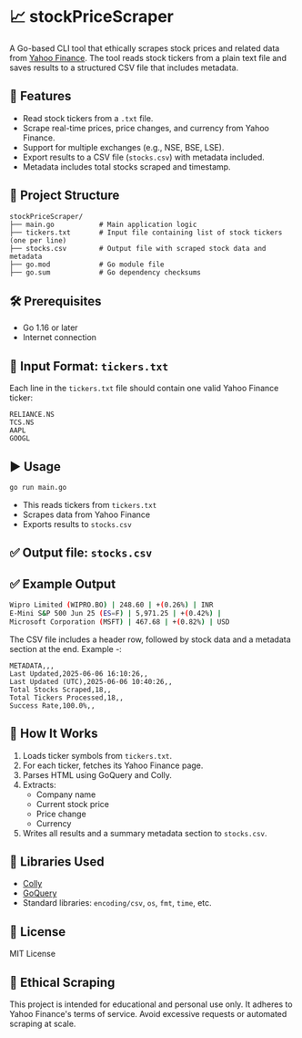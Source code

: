 
# 📈 stockPriceScraper

A Go-based CLI tool that ethically scrapes stock prices and related data from [Yahoo Finance](https://finance.yahoo.com). The tool reads stock tickers from a plain text file and saves results to a structured CSV file that includes metadata.

## 🚀 Features

- Read stock tickers from a `.txt` file.
- Scrape real-time prices, price changes, and currency from Yahoo Finance.
- Support for multiple exchanges (e.g., NSE, BSE, LSE).
- Export results to a CSV file (`stocks.csv`) with metadata included.
- Metadata includes total stocks scraped and timestamp.

## 📂 Project Structure

```
stockPriceScraper/
├── main.go           # Main application logic
├── tickers.txt       # Input file containing list of stock tickers (one per line)
├── stocks.csv        # Output file with scraped stock data and metadata
├── go.mod            # Go module file
├── go.sum            # Go dependency checksums
```

## 🛠️ Prerequisites

- Go 1.16 or later
- Internet connection

## 📄 Input Format: `tickers.txt`

Each line in the `tickers.txt` file should contain one valid Yahoo Finance ticker:

```
RELIANCE.NS
TCS.NS
AAPL
GOOGL
```

## ▶️ Usage

```bash
go run main.go
```

- This reads tickers from `tickers.txt`
- Scrapes data from Yahoo Finance
- Exports results to `stocks.csv`

## ✅ Output file: `stocks.csv`


## ✅ Example Output

```bash
Wipro Limited (WIPRO.BO) | 248.60 | +(0.26%) | INR
E-Mini S&P 500 Jun 25 (ES=F) | 5,971.25 | +(0.42%) |
Microsoft Corporation (MSFT) | 467.68 | +(0.82%) | USD
```

The CSV file includes a header row, followed by stock data and a metadata section at the end.
Example -:
```
METADATA,,,
Last Updated,2025-06-06 16:10:26,,
Last Updated (UTC),2025-06-06 10:40:26,,
Total Stocks Scraped,18,,
Total Tickers Processed,18,,
Success Rate,100.0%,,
```

## 🧠 How It Works

1. Loads ticker symbols from `tickers.txt`.
2. For each ticker, fetches its Yahoo Finance page.
3. Parses HTML using GoQuery and Colly.
4. Extracts:
   - Company name
   - Current stock price
   - Price change
   - Currency
5. Writes all results and a summary metadata section to `stocks.csv`.

## 🧪 Libraries Used

- [Colly](https://github.com/gocolly/colly)
- [GoQuery](https://github.com/PuerkitoBio/goquery)
- Standard libraries: `encoding/csv`, `os`, `fmt`, `time`, etc.

## 🧾 License

MIT License

## 🙏 Ethical Scraping

This project is intended for educational and personal use only. It adheres to Yahoo Finance's terms of service. Avoid excessive requests or automated scraping at scale.
